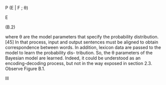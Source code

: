 P (E | F ; θ)

E

(B.2)

where θ are the model parameters that specify the probability distribution. [45] In that
process, input and output sentences must be aligned to obtain correspondence between
words.
In addition, lexicon data are passed to the model to learn the probability dis-
tribution. So, the θ parameters of the Bayesian model are learned. Indeed, it could be
understood as an encoding-decoding process, but not in the way exposed in section 2.3.
Observe Figure B.1.

III